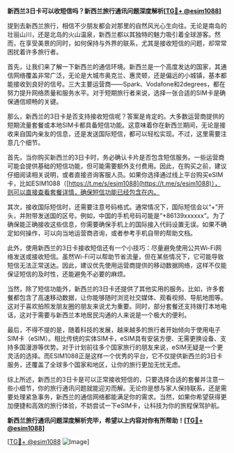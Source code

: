 **新西兰3日卡可以收短信吗？新西兰旅行通讯问题深度解析[[TG💪+ @esim1088](https://t.me/s/esim1088)]**

提到去新西兰旅行，相信不少朋友都会对那里的自然风光心生向往。无论是南岛的壮丽山川，还是北岛的火山温泉，新西兰都以其独特的魅力吸引着全球游客。然而，在享受美景的同时，如何保持与外界的联系，尤其是接收短信的问题，却常常困扰着许多旅行者。

首先，让我们来了解一下新西兰的通信环境。新西兰是一个高度发达的国家，其通信网络覆盖非常广泛，无论是大城市奥克兰、惠灵顿，还是偏远的小城镇，基本都能接收到良好的信号。三大主要运营商——Spark、Vodafone和2degrees，都在努力提升网络质量和服务水平。对于短期旅行者来说，选择一张合适的SIM卡是确保通信顺畅的关键。

那么，新西兰的3日卡是否支持接收短信呢？答案是肯定的。大多数运营商提供的短期流量套餐或本地SIM卡都具备短信功能。这意味着你在新西兰期间，无论是接收来自国内亲友的信息，还是发送国际短信，都可以轻松实现。不过，这里需要注意几个细节。

首先，当你购买新西兰的3日卡时，务必确认卡片是否包含短信服务。一些运营商可能会提供基础的短信功能，但可能需要额外支付费用。因此，在购买之前，建议仔细阅读相关说明，或者直接咨询客服人员。如果你选择通过线上平台购买eSIM卡，比如ESIM1088（[https://t.me/s/esim1088](https://t.me/s/esim1088)），则可以直接查看套餐详情，确保短信功能已经包含在内。

其次，接收国际短信时，还需要注意号码格式。通常情况下，国际短信会以“+”开头，并附带发送国的区号。例如，中国的手机号码可能是“+86139xxxxxx”。为了确保能正确接收这些信息，你需要确保手机上的国际接入代码设置无误。如果不确定如何操作，可以向当地运营商咨询，或者参考手机自带的帮助文档。

此外，使用新西兰的3日卡接收短信还有一个小技巧：尽量避免使用公共Wi-Fi网络发送或接收短信。虽然Wi-Fi可以帮助节省流量，但在某些情况下，它可能导致短信无法正常送达。因此，建议优先使用运营商提供的移动数据网络，这样不仅能保证短信的及时性，还能避免不必要的麻烦。

当然，除了短信功能外，新西兰的3日卡还提供了其他实用的服务。比如，许多套餐都包含了高速移动数据，让你能够随时浏览社交媒体、观看视频、导航地图等。这对于喜欢拍照发朋友圈的朋友来说尤为重要。同时，部分套餐还支持拨打本地电话，这对于需要与新西兰本地居民沟通的人来说是一个极大的便利。

最后，不得不提的是，随着科技的发展，越来越多的旅行者开始倾向于使用电子SIM卡（eSIM）。相比传统的实体SIM卡，eSIM具有安装方便、无需更换设备、支持多国漫游等优势。对于计划前往多个国家旅行的朋友来说，eSIM无疑是一个更灵活的选择。而ESIM1088正是这样一个优秀的平台，它不仅提供新西兰的3日卡服务，还覆盖了全球多个国家和地区，让你的旅行更加无忧无虑。

综上所述，新西兰的3日卡是可以正常接收短信的，只要选择合适的套餐并注意一些小细节，你的旅行通讯问题就能迎刃而解。无论你是想与家人保持联系，还是需要处理紧急事务，新西兰的通信网络都能满足你的需求。当然，如果你希望获得更加便捷和高效的旅行体验，不妨尝试一下eSIM卡，让科技为你的旅程保驾护航。

**新西兰旅行通讯问题深度解析完毕，希望以上内容对你有所帮助！[[TG💪+ @esim1088](https://t.me/s/esim1088)]**

[[TG💪+ @esim1088](https://t.me/s/esim1088) ![Image](https://i.postimg.cc/4NQfJmqS/Snipaste-2025-05-13-00-14-12.png)]